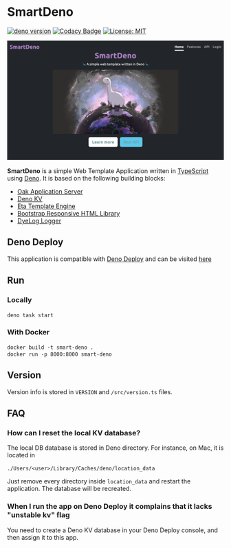 # SmartDeno

[![deno version](https://img.shields.io/badge/deno-^1.32-lightgrey?logo=deno)](https://github.com/denoland/deno)
[![Codacy Badge](https://app.codacy.com/project/badge/Grade/7ce723763948494fb69c6efd861fce4c)](https://www.codacy.com/gh/guildenstern70/SmartDeno/dashboard?utm_source=github.com&amp;utm_medium=referral&amp;utm_content=guildenstern70/SmartDeno&amp;utm_campaign=Badge_Grade)
[![License: MIT](https://img.shields.io/badge/License-MIT-yellow.svg)](https://opensource.org/licenses/MIT)

![SmartDeno screenshot](./static/img/smartdeno.png "SmartDeno screenshot")

**SmartDeno** is a simple Web Template Application written in [TypeScript](https://www.typescriptlang.org/) using [Deno](https://deno.land/).
It is based on the following building blocks:

* [Oak Application Server](https://deno.land/x/oak)
* [Deno KV](https://deno.land/manual@v1.36.4/runtime/kv)
* [Eta Template Engine](https://eta.js.org/)
* [Bootstrap Responsive HTML Library](https://getbootstrap.com/)
* [DyeLog Logger](https://deno.land/x/dyelog@v0.1.1)

## Deno Deploy

This application is compatible with [Deno Deploy](https://deno.com/deploy) and can be visited [here](https://smartdeno.guildenstern70.deno.net/)

## Run

### Locally

    deno task start

### With Docker

    docker build -t smart-deno .
    docker run -p 8000:8000 smart-deno

## Version

Version info is stored in `VERSION` and `/src/version.ts` files.

## FAQ

### How can I reset the local KV database?
The local DB database is stored in Deno directory. For instance, on Mac, it is located in

    ./Users/<user>/Library/Caches/deno/location_data

Just remove every directory inside `location_data` and restart the application. The database will be recreated.

### When I run the app on Deno Deploy it complains that it lacks "unstable kv" flag

You need to create a Deno KV database in your Deno Deploy console, and then assign it to this app.



